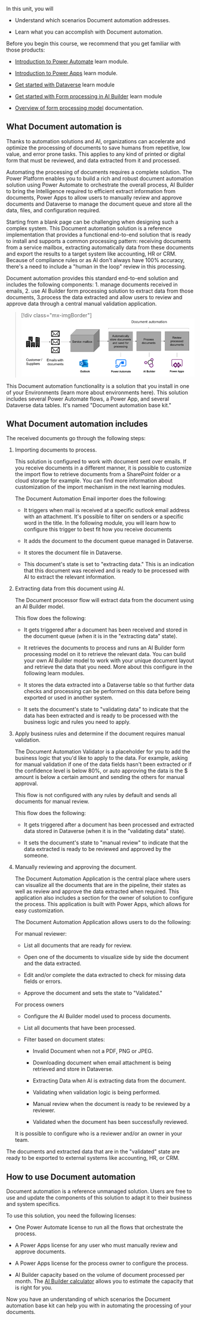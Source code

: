 In this unit, you will

- Understand which scenarios Document automation addresses.

- Learn what you can accomplish with Document automation.

Before you begin this course, we recommend that you get familiar with those products:

- [Introduction to Power Automate](https://docs.microsoft.com/learn/modules/introduction-power-automate/) learn module.

- [Introduction to Power Apps](https://docs.microsoft.com/learn/modules/introduction-power-apps/) learn module.

- [Get started with Dataverse](https://docs.microsoft.com/learn/modules/get-started-with-powerapps-common-data-service/) learn module

- [Get started with Form processing in AI Builder](https://docs.microsoft.com/learn/modules/get-started-with-form-processing/) learn module

- [Overview of form processing model](https://docs.microsoft.com/ai-builder/form-processing-model-overview) documentation.

## What Document automation is

Thanks to automation solutions and AI, organizations can accelerate and optimize the processing of documents to save humans from repetitive, low value, and error prone tasks. This applies to any kind of printed or digital form that must be reviewed, and data extracted from it and processed.

Automating the processing of documents requires a complete solution. The Power Platform enables you to build a rich and robust document automation solution using Power Automate to orchestrate the overall process, AI Builder to bring the Intelligence required to efficient extract information from documents, Power Apps to allow users to manually review and approve documents and Dataverse to manage the document queue and store all the data, files, and configuration required.

Starting from a blank page can be challenging when designing such a complex system. This Document automation solution is a reference implementation that provides a functional end-to-end solution that is ready to install and supports a common processing pattern: receiving documents from a service mailbox, extracting automatically data from these documents and export the results to a target system like accounting, HR or CRM. Because of compliance rules or as AI don't always have 100% accuracy, there's a need to include a "human in the loop" review in this processing.

Document automation provides this standard end-to-end solution and includes the following components: 1. manage documents received in emails, 2. use AI Builder form processing solution to extract data from those documents, 3.process the data extracted and allow users to review and approve data through a central manual validation application.

> [!div class="mx-imgBorder"]
> [![](../media/1-document-automation.png)](../media/1-document-automation.png#lightbox)

This Document automation functionality is a solution that you install in one of your Environments (learn more about environments here). This solution includes several Power Automate flows, a Power App, and several Dataverse data tables. It's named "Document automation base kit."

## What Document automation includes

The received documents go through the following steps:

1. Importing documents to process.

    This solution is configured to work with document sent over emails. If you receive documents in a different manner, it is possible to customize the import flow to retrieve documents from a SharePoint folder or a cloud storage for example. You can find more information about customization of the import mechanism in the next learning modules.

    The Document Automation Email importer does the following:

    - It triggers when mail is received at a specific outlook email address with an attachment. It's possible to filter on senders or a specific word in the title. In the following module, you will learn how to configure this trigger to best fit how you receive documents

    - It adds the document to the document queue managed in Dataverse.

    - It stores the document file in Dataverse.

    - This document's state is set to "extracting data." This is an indication that this document was received and is ready to be processed with AI to extract the relevant information.

1. Extracting data from this document using AI.

    The Document processor flow will extract data from the document using an AI Builder model.

    This flow does the following:

    - It gets triggered after a document has been received and stored in the document queue (when it is in the "extracting data" state).

    - It retrieves the documents to process and runs an AI Builder form processing model on it to retrieve the relevant data. You can build your own AI Builder model to work with your unique document layout and retrieve the data that you need. More about this configure in the following learn modules.

    - It stores the data extracted into a Dataverse table so that further data checks and processing can be performed on this data before being exported or used in another system.

    - It sets the document's state to "validating data" to indicate that the data has been extracted and is ready to be processed with the business logic and rules you need to apply.

1. Apply business rules and determine if the document requires manual validation.

    The Document Automation Validator is a placeholder for you to add the business logic that you'd like to apply to the data. For example, asking for manual validation if one of the data fields hasn't been extracted or if the confidence level is below 80%, or auto approving the data is the \$ amount is below a certain amount and sending the others for manual approval.

    This flow is not configured with any rules by default and sends all documents for manual review.

    This flow does the following:

    - It gets triggered after a document has been processed and extracted data stored in Dataverse (when it is in the "validating data" state).

    - It sets the document's state to "manual review" to indicate that the data extracted is ready to be reviewed and approved by the someone.

1. Manually reviewing and approving the document.

    The Document Automation Application is the central place where users can visualize all the documents that are in the pipeline, their states as well as review and approve the data extracted when required. This application also includes a section for the owner of solution to configure the process. This application is built with Power Apps, which allows for easy customization.

    The Document Automation Application allows users to do the following:

    For manual reviewer:

    - List all documents that are ready for review.

    - Open one of the documents to visualize side by side the document and the data extracted.

    - Edit and/or complete the data extracted to check for missing data fields or errors.

    - Approve the document and sets the state to "Validated."

    For process owners

    - Configure the AI Builder model used to process documents.

    - List all documents that have been processed.

    - Filter based on document states:

      - Invalid Document when not a PDF, PNG or JPEG.

      - Downloading document when email attachment is being retrieved and store in Dataverse.

      - Extracting Data when AI is extracting data from the document.

      - Validating when validation logic is being performed.

      - Manual review when the document is ready to be reviewed by a reviewer.

      - Validated when the document has been successfully reviewed.

    It is possible to configure who is a reviewer and/or an owner in your team.

The documents and extracted data that are in the "validated" state are ready to be exported to external systems like accounting, HR, or CRM.

## How to use Document automation

Document automation is a reference unmanaged solution. Users are free to use and update the components of this solution to adapt it to their business and system specifics.

To use this solution, you need the following licenses:

- One Power Automate license to run all the flows that orchestrate the process.

- A Power Apps license for any user who must manually review and approve documents.

- A Power Apps license for the process owner to configure the process.

- AI Builder capacity based on the volume of document processed per month. The [AI Builder calculator](https://flow.microsoft.com/ai-builder-calculator/) allows you to estimate the capacity that is right for you.

Now you have an understanding of which scenarios the Document automation base kit can help you with in automating the processing of your documents.
